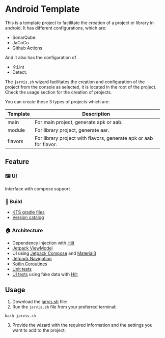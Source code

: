 # Android Template

This is a template project to facilitate the creation of a project or library in android.
It has different configurations, which are:

- SonarQube
- JaCoCo
- Github Actions

And it also has the configuration of
- KtLint
- Detect.

The `jarvis.sh` wizard facilitates the creation and configuration of the project from the console as selected, it is located in the root of the project. Check the usage section for the creation of projects.

You can create these 3 types of projects which are:

| Template | Description |
|--|--|
|  main| For main project, generate apk or aab.  |
|  module| For library project, generate aar.  |
|  flavors| For library project with flavors, generate apk or aab for flavor. |


## Feature

### 🖼️ UI
Interface with compose support

### 🧱 Build
* [KTS gradle files](https://docs.gradle.org/current/userguide/kotlin_dsl.html)
* [Version catalog](https://docs.gradle.org/current/userguide/platforms.html)

### 🏠 Architecture
* Dependency injection with [Hilt](https://developer.android.com/training/dependency-injection/hilt-android)
* [Jetpack ViewModel](https://developer.android.com/topic/libraries/architecture/viewmodel)
* UI using [Jetpack Compose](https://developer.android.com/jetpack/compose) and
  [Material3](https://developer.android.com/jetpack/androidx/releases/compose-material3)
* [Jetpack Navigation](https://developer.android.com/jetpack/compose/navigation)
* [Kotlin Coroutines](https://developer.android.com/kotlin/coroutines)
* [Unit tests](https://developer.android.com/training/testing/local-tests)
* [UI tests](https://developer.android.com/jetpack/compose/testing) using fake data with
  [Hilt](https://developer.android.com/training/dependency-injection/hilt-testing)


## Usage

1. Download the [jarvis.sh](https://raw.githubusercontent.com/Hacybeyker/android-template/main/jarvis.sh) file:
2. Run the `jarvis.sh` file from your preferred terminal:
```
bash jarvis.sh
```
3. Provide the wizard with the required information and the settings you want to add to the project.
